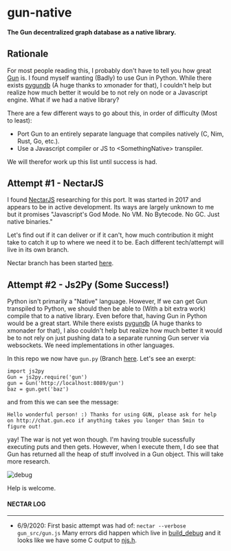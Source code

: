 # gun-native

#### The Gun decentralized graph database as a native library.

## Rationale

For most people reading this, I probably don't have to tell you how great [Gun](https://github.com/amark/gun) is. I
found myself wanting (Badly) to use Gun in Python. While there exists [pygundb](https://github.com/xmonader/pygundb)
(A huge thanks to xmonader for that), I couldn't help but realize how much better it would be to not rely on node
or a Javascript engine. What if we had a native library?

There are a few different ways to go about this, in order of difficulty (Most to least):

* Port Gun to an entirely separate language that compiles natively (C, Nim, Rust, Go, etc.).
* Use a Javascript compiler or JS to \<SomethingNative> transpiler.

We will therefor work up this list until success is had.

## Attempt #1 - NectarJS

I found [NectarJS](https://github.com/NectarJS/nectarjs) researching for this port. It was started in 2017 and appears
to be in active development. Its ways are largely unknown to me but it promises "Javascript's God Mode. No VM. No
Bytecode. No GC. Just native binaries."

Let's find out if it can deliver or if it can't, how much contribution it might take to catch it up to
where we need it to be. Each different tech/attempt will live in its own branch.

Nectar branch has been started [here](https://github.com/TensorTom/gun-native/tree/nectar).

## Attempt #2 - Js2Py (Some Success!)

Python isn't primarily a "Native" language. However, If we can get Gun transpiled to Python, we should then be able to (With a bit extra work) compile that to a native library. Even before that, having Gun in Python would be a great start. While there exists [pygundb](https://github.com/xmonader/pygundb) (A huge thanks to xmonader for that), I also couldn't help but realize how much better it would be to not rely on just pushing data to a separate running Gun server via websockets. We need implementations in other languages.

In this repo we now have `gun.py` (Branch [here](https://github.com/TensorTom/gun-native/tree/python). Let's see an exerpt:


```
import js2py
Gun = js2py.require('gun')
gun = Gun('http://localhost:8089/gun')
baz = gun.get('baz')
```

and from this we can see the message:
```
Hello wonderful person! :) Thanks for using GUN, please ask for help on http://chat.gun.eco if anything takes you longer than 5min to figure out!
```

yay! The war is not yet won though. I'm having trouble sucessfully executing puts and then gets. However, when I
execute them, I do see that Gun has returned all the heap of stuff involved in a Gun object. This will take more
research.

![debug](http://i.imgur.com/nebYtjJ.png)

Help is welcome.




#### NECTAR LOG

------------------------
* 6/9/2020: First basic attempt was had of: `nectar --verbose gun_src/gun.js` Many errors did happen which live in
[build_debug](build_debug/) and it looks like we have some C output to [njs.h](.nectar/uuuvr/njs.h).
